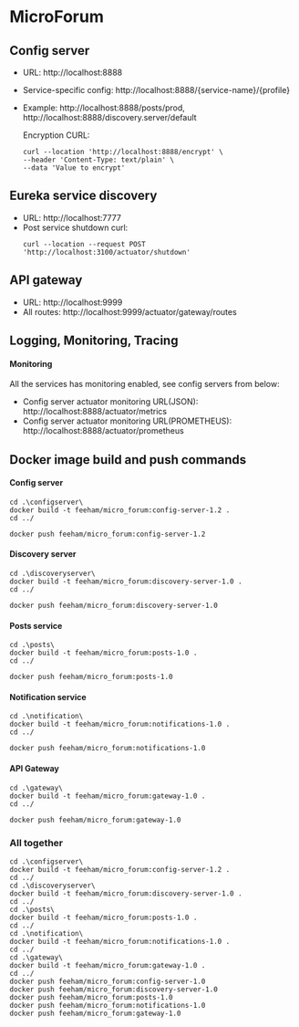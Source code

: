 # MicroForum

## Config server
- URL: http://localhost:8888
- Service-specific config: http://localhost:8888/{service-name}/{profile}
- Example: http://localhost:8888/posts/prod, http://localhost:8888/discovery.server/default

    Encryption CURL:
    ```shell
    curl --location 'http://localhost:8888/encrypt' \
    --header 'Content-Type: text/plain' \
    --data 'Value to encrypt'
    ```
  
## Eureka service discovery
- URL: http://localhost:7777
- Post service shutdown curl:
  ````shell
  curl --location --request POST 'http://localhost:3100/actuator/shutdown'
  ````

## API gateway
- URL: http://localhost:9999
- All routes: http://localhost:9999/actuator/gateway/routes

## Logging, Monitoring, Tracing
#### Monitoring
All the services has monitoring enabled, see config servers from below:
- Config server actuator monitoring URL(JSON): http://localhost:8888/actuator/metrics
- Config server actuator monitoring URL(PROMETHEUS): http://localhost:8888/actuator/prometheus

## Docker image build and push commands
#### Config server
```shell
cd .\configserver\
docker build -t feeham/micro_forum:config-server-1.2 .
cd ../
```
```shell
docker push feeham/micro_forum:config-server-1.2
```
#### Discovery server
```shell
cd .\discoveryserver\
docker build -t feeham/micro_forum:discovery-server-1.0 .
cd ../
```
```shell
docker push feeham/micro_forum:discovery-server-1.0
```

#### Posts service
```shell
cd .\posts\
docker build -t feeham/micro_forum:posts-1.0 .
cd ../
```
```shell
docker push feeham/micro_forum:posts-1.0
```

#### Notification service
```shell
cd .\notification\
docker build -t feeham/micro_forum:notifications-1.0 .
cd ../
```
```shell
docker push feeham/micro_forum:notifications-1.0
```

#### API Gateway
```shell
cd .\gateway\
docker build -t feeham/micro_forum:gateway-1.0 .
cd ../
```
```shell
docker push feeham/micro_forum:gateway-1.0
```
### All together
```shell
cd .\configserver\
docker build -t feeham/micro_forum:config-server-1.2 .
cd ../
cd .\discoveryserver\
docker build -t feeham/micro_forum:discovery-server-1.0 .
cd ../
cd .\posts\
docker build -t feeham/micro_forum:posts-1.0 .
cd ../
cd .\notification\
docker build -t feeham/micro_forum:notifications-1.0 .
cd ../
cd .\gateway\
docker build -t feeham/micro_forum:gateway-1.0 .
cd ../
docker push feeham/micro_forum:config-server-1.0
docker push feeham/micro_forum:discovery-server-1.0
docker push feeham/micro_forum:posts-1.0
docker push feeham/micro_forum:notifications-1.0
docker push feeham/micro_forum:gateway-1.0
```